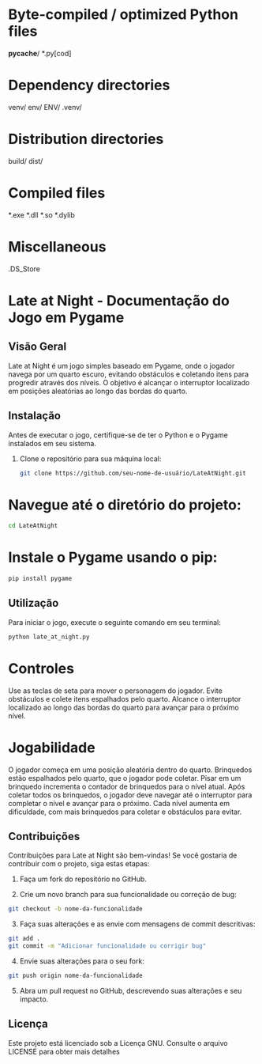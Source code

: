 # Byte-compiled / optimized Python files
__pycache__/
*.py[cod]

# Dependency directories
venv/
env/
ENV/
.venv/

# Distribution directories
build/
dist/

# Compiled files
*.exe
*.dll
*.so
*.dylib

# Miscellaneous
.DS_Store

# Late at Night - Documentação do Jogo em Pygame

## Visão Geral

Late at Night é um jogo simples baseado em Pygame, onde o jogador navega por um quarto escuro, evitando obstáculos e coletando itens para progredir através dos níveis. O objetivo é alcançar o interruptor localizado em posições aleatórias ao longo das bordas do quarto.

## Instalação

Antes de executar o jogo, certifique-se de ter o Python e o Pygame instalados em seu sistema.

1. Clone o repositório para sua máquina local:
   ```bash
   git clone https://github.com/seu-nome-de-usuário/LateAtNight.git

# Navegue até o diretório do projeto:

```bash
cd LateAtNight
```

# Instale o Pygame usando o pip:

```bash
pip install pygame
```

## Utilização
Para iniciar o jogo, execute o seguinte comando em seu terminal:

```bash
python late_at_night.py
```

# Controles
Use as teclas de seta para mover o personagem do jogador.
Evite obstáculos e colete itens espalhados pelo quarto.
Alcance o interruptor localizado ao longo das bordas do quarto para avançar para o próximo nível.

# Jogabilidade
O jogador começa em uma posição aleatória dentro do quarto.
Brinquedos estão espalhados pelo quarto, que o jogador pode coletar.
Pisar em um brinquedo incrementa o contador de brinquedos para o nível atual.
Após coletar todos os brinquedos, o jogador deve navegar até o interruptor para completar o nível e avançar para o próximo.
Cada nível aumenta em dificuldade, com mais brinquedos para coletar e obstáculos para evitar.

## Contribuições
Contribuições para Late at Night são bem-vindas! Se você gostaria de contribuir com o projeto, siga estas etapas:

 1. Faça um fork do repositório no GitHub.

 2. Crie um novo branch para sua funcionalidade ou correção de bug:
```bash
git checkout -b nome-da-funcionalidade
```
 3. Faça suas alterações e as envie com mensagens de commit descritivas:
```bash
git add .
git commit -m "Adicionar funcionalidade ou corrigir bug"
```
 4. Envie suas alterações para o seu fork:
``` bash
git push origin nome-da-funcionalidade
```

 5. Abra um pull request no GitHub, descrevendo suas alterações e seu impacto.

## Licença
Este projeto está licenciado sob a Licença GNU. Consulte o arquivo LICENSE para obter mais detalhes